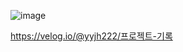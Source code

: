 ![image](https://github.com/yzinnie/SAN-CHECK/assets/126447980/d66eb056-0b6e-4389-a2c2-a223f2b0eb04)

https://velog.io/@yyjh222/프로젝트-기록
